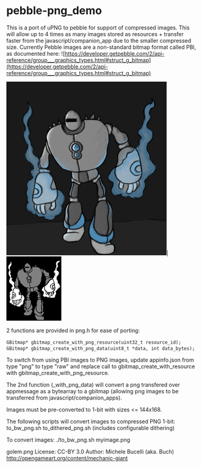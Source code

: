 pebble-png_demo
=================

This is a port of uPNG to pebble for support of compressed images.  This will allow up to 4 times as many images stored as resources + transfer faster from the javascript/companion_app due to the smaller compressed size.  Currently Pebble images are a non-standard bitmap format called PBI, as documented here: ![https://developer.getpebble.com/2/api-reference/group___graphics_types.html#struct_g_bitmap](https://developer.getpebble.com/2/api-reference/group___graphics_types.html#struct_g_bitmap)

![golem_original](https://raw.githubusercontent.com/mhungerford/png_demo/master/robot_orig.png)|
![golem_dithered](https://github.com/mhungerford/png_demo/raw/master/resources/robot.png)

2 functions are provided in png.h
for ease of porting:

```
GBitmap* gbitmap_create_with_png_resource(uint32_t resource_id);
GBitmap* gbitmap_create_with_png_data(uint8_t *data, int data_bytes);
```

To switch from using PBI images to PNG images, update appinfo.json from type "png" to type "raw" and
replace call to gbitmap_create_with_resource with gbitmap_create_with_png_resource.

The 2nd function (_with_png_data) will convert a png transfered over appmessage as a bytearray to a gbitmap (allowing png images to be transferred from javascript/companion_apps).


Images must be pre-converted to 1-bit with sizes <= 144x168.  

The following scripts will convert images to compressed PNG 1-bit:
to_bw_png.sh
to_dithered_png.sh (includes configurable dithering)

To convert images:
./to_bw_png.sh myimage.png

golem.png
License: CC-BY 3.0
Author: Michele Bucelli (aka. Buch)
http://opengameart.org/content/mechanic-giant


